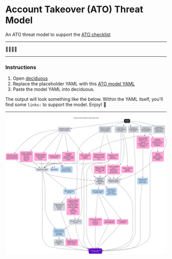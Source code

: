 # Account Takeover (ATO) Threat Model
An ATO threat model to support the [ATO checklist](README.md)

---

🐑🐑🐺🐑

---

### Instructions

1. Open [deciduous](https://swagitda.com/deciduous/)
2. Replace the placeholder YAML with this [ATO model YAML](model.yaml)
3. Paste the model YAML into deciduous.

The output will look something like the below. Within the YAML itself, you'll find some `links:` to support the model. Enjoy! 🎉


---


![A threat model for ATO](model.svg)
